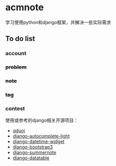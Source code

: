 # acmnote
学习使用python和django框架，并解决一些实际需求
## To do list
### account
### ~~problem~~
### ~~note~~
### ~~tag~~
### contest
使用或参考的django相关开源项目：
- [qduoj](https://github.com/QingdaoU/OnlineJudge)
- [django-autocomplete-light](https://github.com/yourlabs/django-autocomplete-light)
- [django-datetime-widget](https://github.com/asaglimbeni/django-datetime-widget)
- [django-bootstrap3](https://github.com/dyve/django-bootstrap3)
- [django-summernote](https://github.com/summernote/django-summernote)
- [django-datatable](https://github.com/shymonk/django-datatable)

